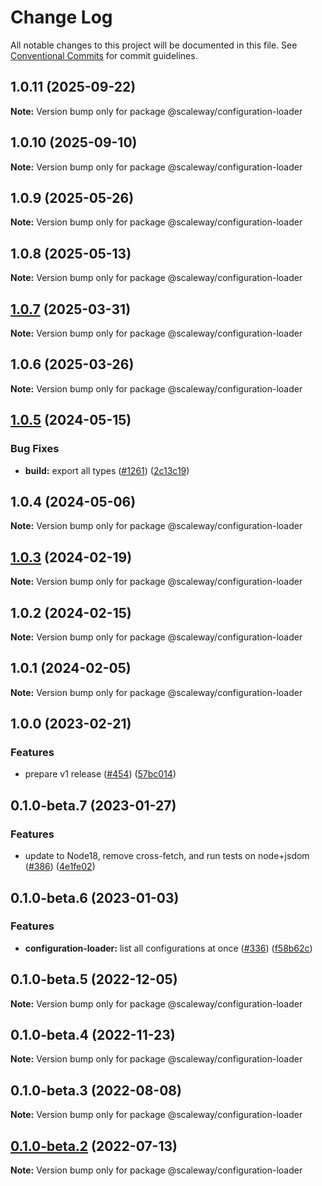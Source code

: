 # Change Log

All notable changes to this project will be documented in this file.
See [Conventional Commits](https://conventionalcommits.org) for commit guidelines.

## 1.0.11 (2025-09-22)

**Note:** Version bump only for package @scaleway/configuration-loader

## 1.0.10 (2025-09-10)

**Note:** Version bump only for package @scaleway/configuration-loader

## 1.0.9 (2025-05-26)

**Note:** Version bump only for package @scaleway/configuration-loader

## 1.0.8 (2025-05-13)

**Note:** Version bump only for package @scaleway/configuration-loader

## [1.0.7](https://github.com/scaleway/scaleway-sdk-js/compare/@scaleway/configuration-loader@1.0.6...@scaleway/configuration-loader@1.0.7) (2025-03-31)

**Note:** Version bump only for package @scaleway/configuration-loader

## 1.0.6 (2025-03-26)

**Note:** Version bump only for package @scaleway/configuration-loader

## [1.0.5](https://github.com/scaleway/scaleway-sdk-js/compare/@scaleway/configuration-loader@1.0.4...@scaleway/configuration-loader@1.0.5) (2024-05-15)

### Bug Fixes

- **build:** export all types ([#1261](https://github.com/scaleway/scaleway-sdk-js/issues/1261)) ([2c13c19](https://github.com/scaleway/scaleway-sdk-js/commit/2c13c19d1699d2138d0ae9c4cf2a8a29b50d93ff))

## 1.0.4 (2024-05-06)

**Note:** Version bump only for package @scaleway/configuration-loader

## [1.0.3](https://github.com/scaleway/scaleway-sdk-js/compare/@scaleway/configuration-loader@1.0.2...@scaleway/configuration-loader@1.0.3) (2024-02-19)

**Note:** Version bump only for package @scaleway/configuration-loader

## 1.0.2 (2024-02-15)

**Note:** Version bump only for package @scaleway/configuration-loader

## 1.0.1 (2024-02-05)

**Note:** Version bump only for package @scaleway/configuration-loader

## 1.0.0 (2023-02-21)

### Features

- prepare v1 release ([#454](https://github.com/scaleway/scaleway-sdk-js/issues/454)) ([57bc014](https://github.com/scaleway/scaleway-sdk-js/commit/57bc014556338ba9fa7eca2a2d4179f5ff8383be))

## 0.1.0-beta.7 (2023-01-27)

### Features

- update to Node18, remove cross-fetch, and run tests on node+jsdom ([#386](https://github.com/scaleway/scaleway-sdk-js/issues/386)) ([4e1fe02](https://github.com/scaleway/scaleway-sdk-js/commit/4e1fe02b54939d2d4008b9c53d56ea2553c796fb))

## 0.1.0-beta.6 (2023-01-03)

### Features

- **configuration-loader:** list all configurations at once ([#336](https://github.com/scaleway/scaleway-sdk-js/issues/336)) ([f58b62c](https://github.com/scaleway/scaleway-sdk-js/commit/f58b62c050dedf9aa8fae71600c2e718f099173a))

## 0.1.0-beta.5 (2022-12-05)

**Note:** Version bump only for package @scaleway/configuration-loader

## 0.1.0-beta.4 (2022-11-23)

**Note:** Version bump only for package @scaleway/configuration-loader

## 0.1.0-beta.3 (2022-08-08)

**Note:** Version bump only for package @scaleway/configuration-loader

## [0.1.0-beta.2](https://github.com/scaleway/scaleway-sdk-js/compare/@scaleway/configuration-loader@0.1.0-beta.1...@scaleway/configuration-loader@0.1.0-beta.2) (2022-07-13)

**Note:** Version bump only for package @scaleway/configuration-loader
